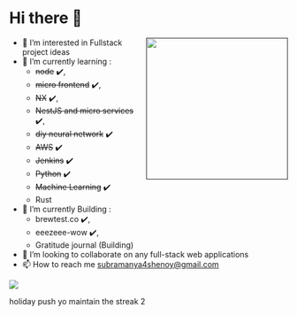 
# Hi there 👋

<div align="left">

  <a href="" target="_blank">
    <img
      width="256"
      align="right"
      src="https://api.daily.dev/devcards/1eac207258884be28e5b08a1754c4aed.png?r=di9"
    />
  </a>
</div>

- 👀 I’m interested in Fullstack project ideas
- 🌱 I’m currently learning : 
     - ~~node~~ ✔️, 
     - ~~micro frontend~~ ✔️, 
     - ~~NX~~ ✔️, 
     - ~~NestJS and micro services~~ ✔️, 
     - ~~diy neural network~~ ✔️
     - ~~AWS~~ ✔️
     - ~~Jenkins~~ ✔️
     - ~~Python~~ ✔️
     - ~~Machine Learning~~ ✔️
     - Rust 
- 🌱 I’m currently Building : 
     - brewtest.co ✔️,
     - eeezeee-wow ✔️,
     - Gratitude journal (Building) 
- 💞️ I’m looking to collaborate on any full-stack web applications
- 📫 How to reach me subramanya4shenoy@gmail.com


<a href="https://visitcount.itsvg.in">
  <img src="https://visitcount.itsvg.in/api?id=Subu&label=Profile%20Views&color=6&icon=8&pretty=false" />
</a>
<!---
subramanya4shenoy/subramanya4shenoy is a ✨ special ✨ repository because its `README.md` (this file) appears on your GitHub profile.
You can click the Preview link to take a look at your changes.
--->

holiday push yo maintain the streak 2
